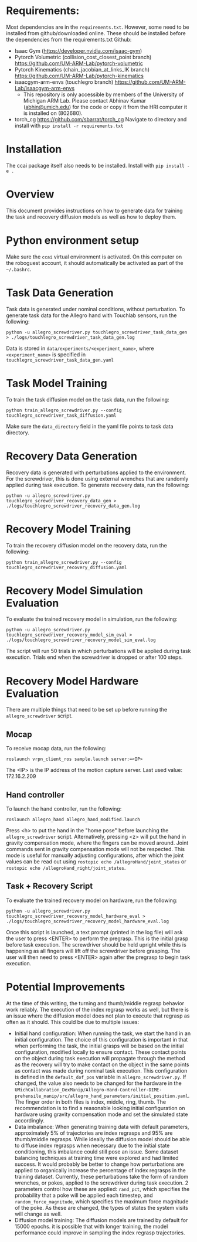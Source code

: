 # Requirements:
Most dependencies are in the `requirements.txt`. However, some need to be installed from github/downloaded online. These should be installed before the dependencies from the requirements.txt
Github:
- Isaac Gym (https://developer.nvidia.com/isaac-gym)
- Pytorch Volumetric (collision_cost_closest_point branch) https://github.com/UM-ARM-Lab/pytorch-volumetric
- Pytorch Kinematics (chain_jacobian_at_links_IK branch) https://github.com/UM-ARM-Lab/pytorch-kinematics
- isaacgym-arm-envs (touchlegro branch) https://github.com/UM-ARM-Lab/isaacgym-arm-envs
    - This repository is only accessible by members of the University of Michigan ARM Lab. Please contact Abhinav Kumar (abhin@umich.edu) for the code or copy it from the HRI computer it is installed on (802680).
- torch_cg https://github.com/sbarrat/torch_cg
Navigate to directory and install with `pip install -r requirements.txt`

# Installation
The ccai package itself also needs to be installed. Install with `pip install -e .` 

# Overview
This document provides instructions on how to generate data for training the task and recovery diffusion models as well as how to deploy them. 

# Python environment setup
Make sure the `ccai` virtual environment is activated. On this computer on the roboguest account, it should automatically be activated as part of the `~/.bashrc`.
# Task Data Generation
Task data is generated under nominal conditions, without perturbation.
To generate task data for the Allegro hand with Touchlab sensors, run the following:
```
python -u allegro_screwdriver.py touchlegro_screwdriver_task_data_gen > ./logs/touchlegro_screwdriver_task_data_gen.log
```
Data is stored in `data/experiments/<experiment_name>`, where `<experiment_name>` is specified in `touchlegro_screwdriver_task_data_gen.yaml`
# Task Model Training
To train the task diffusion model on the task data, run the following:
```
python train_allegro_screwdriver.py --config touchlegro_screwdriver_task_diffusion.yaml
```
Make sure the `data_directory` field in the yaml file points to task data directory.
# Recovery Data Generation
Recovery data is generated with perturbations applied to the environment. For the screwdriver, this is done using external wrenches that are randomly applied during task execution.
To generate recovery data, run the following:
```
python -u allegro_screwdriver.py touchlegro_screwdriver_recovery_data_gen > ./logs/touchlegro_screwdriver_recovery_data_gen.log
```
# Recovery Model Training
To train the recovery diffusion model on the recovery data, run the following:
```
python train_allegro_screwdriver.py --config touchlegro_screwdriver_recovery_diffusion.yaml
```
# Recovery Model Simulation Evaluation
To evaluate the trained recovery model in simulation, run the following:
```
python -u allegro_screwdriver.py touchlegro_screwdriver_recovery_model_sim_eval > ./logs/touchlegro_screwdriver_recovery_model_sim_eval.log
```
The script will run 50 trials in which perturbations will be applied during task execution. Trials end when the screwdriver is dropped or after 100 steps.
# Recovery Model Hardware Evaluation
There are multiple things that need to be set up before running the `allegro_screwdriver` script.
## Mocap
To receive mocap data, run the following:
```
roslaunch vrpn_client_ros sample.launch server:=<IP>
```
The \<IP> is the IP address of the motion capture server. Last used value: 172.16.2.209
## Hand controller
To launch the hand controller, run the following:
```
roslaunch allegro_hand allegro_hand_modified.launch
```
Press \<h> to put the hand in the "home pose" before launching the `allegro_screwdriver` script.
Alternatively, pressing \<z> will put the hand in gravity compensation mode, where the fingers can be moved around. Joint commands sent in gravity compensation mode will not be respected. This mode is useful for manually adjusting configurations, after which the joint values can be read out using `rostopic echo /allegroHand/joint_states` or `rostopic echo /allegroHand_right/joint_states`.
## Task + Recovery Script
To evaluate the trained recovery model on hardware, run the following:
```
python -u allegro_screwdriver.py touchlegro_screwdriver_recovery_model_hardware_eval > ./logs/touchlegro_screwdriver_recovery_model_hardware_eval.log
```
Once this script is launched, a text prompt (printed in the log file) will ask the user to press \<ENTER> to perform the pregrasp. This is the initial grasp before task execution. The screwdriver should be held upright while this is happening as all fingers will lift off the screwdriver before grasping. The user will then need to press \<ENTER> again after the pregrasp to begin task execution.


# Potential Improvements
At the time of this writing, the turning and thumb/middle regrasp behavior work reliably. The execution of the index regrasp works as well, but there is an issue where the diffusion model does not plan to execute that regrasp as often as it should. This could be due to multiple issues:
- Initial hand configuration: When running the task, we start the hand in an initial configuration. The choice of this configuration is important in that when performing the task, the initial grasps will be based on the initial configuration, modified locally to ensure contact. These contact points on the object during task execution will propagate through the method as the recovery will try to make contact on the object in the same points as contact was made during nominal task execution. This configuration is defined in the `default_dof_pos` variable in `allegro_screwdriver.py`. If changed, the value also needs to be changed for the hardware in the `UMichCollabration_DexManip/Allegro-Hand-Controller-DIME-prehensile_manip/src/allegro_hand_parameters/initial_position.yaml`. The finger order in both files is index, middle, ring, thumb. The recommendation is to find a reasonable looking initial configuration on hardware using gravity compensation mode and set the simulated state accordingly. 
- Data imbalance: When generating training data with default parameters, approximately 5% of trajectories are index regrasps and 95% are thumb/middle regrasps. While ideally the diffusion model should be able to diffuse index regrasps when necessary due to the initial state conditioning, this imbalance could still pose an issue. Some dataset balancing techniques at training time were explored and had limited success. It would probably be better to change how perturbations are applied to organically increase the percentage of index regrasps in the training dataset. Currently, these perturbations take the form of random wrenches, or pokes, applied to the screwdriver during task execution. 2 parameters control how these are applied: `rand_pct`, which specifies the probability that a poke will be applied each timestep, and `random_force_magnitude`, which specifies the maximum force magnitude of the poke. As these are changed, the types of states the system visits will change as well.
- Diffusion model training: The diffusion models are trained by default for 15000 epochs. it is possible that with longer training, the model performance could improve in sampling the index regrasp trajectories.